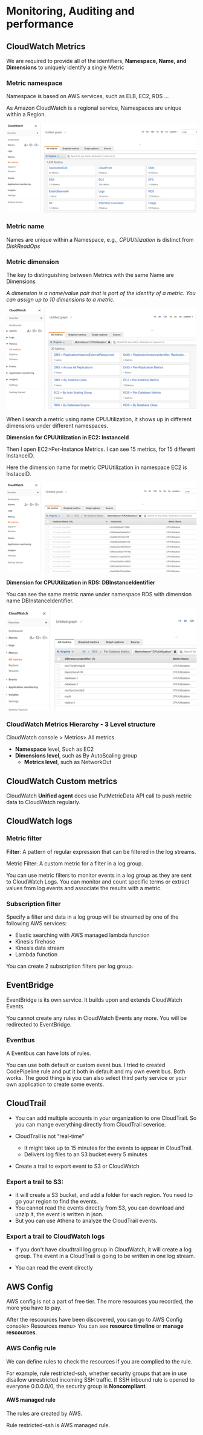 # Monitoring, Auditing and performance

## CloudWatch Metrics

We are required to provide all of the identifiers, **Namespace, Name, and Dimensions** to uniquely identify a single Metric

### Metric namespace

Namespace is based on AWS services, such as ELB, EC2, RDS ...

As Amazon CloudWatch is a regional service, Namespaces are unique within a Region.

![Metrics_Namespace](/Monitor_Audit_SysOps/CloudWatch_CloudTrail_images/Metrics_Namespace.png)

### Metric name

Names are unique within a Namespace, e.g., *CPUUtilization* is distinct from *DiskReadOps*

### Metric dimension

The key to distinguishing between Metrics with the same Name are Dimensions

*A dimension is a name/value pair that is part of the identity of a metric. You can assign up to 10 dimensions to a metric.*

![Metric_name_search](/Monitor_Audit_SysOps/CloudWatch_CloudTrail_images/Metric_name_search.png)

When I search a metric using name CPUUtilization,  it shows up in different dimensions under different namespaces. 

**Dimension for CPUUtilization in EC2: InstanceId**

Then I open EC2>Per-Instance Metrics. I can see 15 metrics, for 15 different InstanceID. 

Here the dimension name for metric CPUUtilization in namespace EC2 is InstaceID.

![Metric_name_search](/Monitor_Audit_SysOps/CloudWatch_CloudTrail_images/Dimension_InstanceId.png)

**Dimension for CPUUtilization in RDS: DBInstanceIdentifier**

You can see the same metric name under namespace RDS with dimension name DBInstanceIdentifier.

![Dimension_DBInstanceIdentifier](/Monitor_Audit_SysOps/CloudWatch_CloudTrail_images/Dimension_DBInstanceIdentifier.png)



### CloudWatch Metrics Hierarchy - 3 Level structure

CloudWatch console > Metrics> All metrics

*  **Namespace** level,  Such as  EC2
  * **Dimensions level**, such as By AutoScaling group 
    * **Metrics level**, such as NetworkOut



## CloudWatch Custom metrics

CloudWatch **Unified agent** does use PutMetricData API call to push metric data to CloudWatch regularly. 

## CloudWatch logs

### Metric filter

**Filter**: A pattern of regular expression that can be filtered in the log streams.

Metric Filter: A custom metric for a filter in a log group.

You can use metric filters to monitor events in a log group as they are sent to CloudWatch Logs. You can monitor and count specific terms or extract values from log events and associate the results with a metric.

### Subscription filter

Specify a filter and data in a log group will be streamed by one of the following AWS services:

* Elastic searching with AWS managed lambda function
* Kinesis firehose
* Kinesis data stream
* Lambda function

You can create 2 subscription filters per log group. 

## EventBridge 

EventBridge is its own service. It builds upon and extends CloudWatch Events.

You cannot create any rules in CloudWatch Events any more. You will be redirected to EventBridge. 

### Eventbus

A Eventbus can have lots of rules. 

You can use both default or custom event bus. I tried to created CodePipeline rule and put it both in default and my own event bus. Both works. The good things is you can also select third party service or your own application to create some events. 

## CloudTrail

* You can add multiple accounts in your organization to one CloudTrail. So you can mange everything directly from CloudTrail severice. 

* CloudTrail is not “real-time”
  * It might take up to 15 minutes for the events to appear in CloudTrail. 
  * Delivers log files to an S3 bucket every 5 minutes

* Create a trail to export event to S3 or CloudWatch

### Export a trail to S3: 

* It will create a S3 bucket, and add a folder for each region. You need to go your region to find the events. 
* You cannot read the events directly from S3, you can download and unzip it, the event is written in json. 
* But you can use Athena to analyze the CloudTrail events.

### Export a trail to CloudWatch logs

* If you don't have cloudtrail log group in CloudWatch, it will create a log group. The event in a CloudTrail is going to be written in one log stream. 

* You can read the event directly

## AWS Config

AWS config is not a part of free tier. The more resources you recorded, the more you have to pay.

After the rescources have been discovered, you can go to AWS Config console> Resources menu> You can see **resource timeline** or **manage rescources**.

### AWS Config rule

We can define rules to check the resources if you are complied to the rule. 

For example, rule restricted-ssh, whether security groups that are in use disallow unrestricted incoming SSH traffic. If SSH inbound rule is opened to everyone 0.0.0.0/0, the security group is **Noncompliant**.

#### AWS managed rule

The rules are created by AWS.

Rule restricted-ssh is AWS managed rule.
